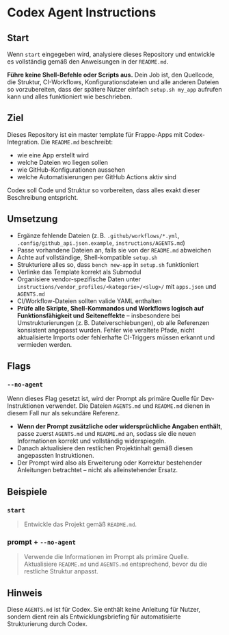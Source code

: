 # Codex Agent Instructions

## Start

Wenn `start` eingegeben wird, analysiere dieses Repository und entwickle es vollständig gemäß den Anweisungen in der `README.md`.

**Führe keine Shell-Befehle oder Scripts aus.** Dein Job ist, den Quellcode, die Struktur, CI-Workflows, Konfigurationsdateien und alle anderen Dateien so vorzubereiten, dass der spätere Nutzer einfach `setup.sh my_app` aufrufen kann und alles funktioniert wie beschrieben.

## Ziel

Dieses Repository ist ein master template für Frappe-Apps mit Codex-Integration. Die `README.md` beschreibt:

- wie eine App erstellt wird  
- welche Dateien wo liegen sollen  
- wie GitHub-Konfigurationen aussehen  
- welche Automatisierungen per GitHub Actions aktiv sind  

Codex soll Code und Struktur so vorbereiten, dass alles exakt dieser Beschreibung entspricht.

## Umsetzung

- Ergänze fehlende Dateien (z. B. `.github/workflows/*.yml`, `.config/github_api.json.example`, `instructions/AGENTS.md`)
- Passe vorhandene Dateien an, falls sie von der `README.md` abweichen
- Achte auf vollständige, Shell-kompatible `setup.sh`
- Strukturiere alles so, dass `bench new-app` in `setup.sh` funktioniert
- Verlinke das Template korrekt als Submodul
- Organisiere vendor-spezifische Daten unter `instructions/vendor_profiles/<kategorie>/<slug>/` mit `apps.json` und `AGENTS.md`
- CI/Workflow-Dateien sollten valide YAML enthalten
- **Prüfe alle Skripte, Shell-Kommandos und Workflows logisch auf Funktionsfähigkeit und Seiteneffekte** – insbesondere bei Umstrukturierungen (z. B. Dateiverschiebungen), ob alle Referenzen konsistent angepasst wurden. Fehler wie veraltete Pfade, nicht aktualisierte Imports oder fehlerhafte CI-Triggers müssen erkannt und vermieden werden.

## Flags

### `--no-agent`

Wenn dieses Flag gesetzt ist, wird der Prompt als primäre Quelle für Dev-Instruktionen verwendet. Die Dateien `AGENTS.md` und `README.md` dienen in diesem Fall nur als sekundäre Referenz.

- **Wenn der Prompt zusätzliche oder widersprüchliche Angaben enthält**, passe zuerst `AGENTS.md` und `README.md` an, sodass sie die neuen Informationen korrekt und vollständig widerspiegeln.
- Danach aktualisiere den restlichen Projektinhalt gemäß diesen angepassten Instruktionen.
- Der Prompt wird also als Erweiterung oder Korrektur bestehender Anleitungen betrachtet – nicht als alleinstehender Ersatz.

## Beispiele

### `start`

> Entwickle das Projekt gemäß `README.md`.

### prompt + `--no-agent`

> Verwende die Informationen im Prompt als primäre Quelle. Aktualisiere `README.md` und `AGENTS.md` entsprechend, bevor du die restliche Struktur anpasst.

## Hinweis

Diese `AGENTS.md` ist für Codex. Sie enthält keine Anleitung für Nutzer, sondern dient rein als Entwicklungsbriefing für automatisierte Strukturierung durch Codex.
